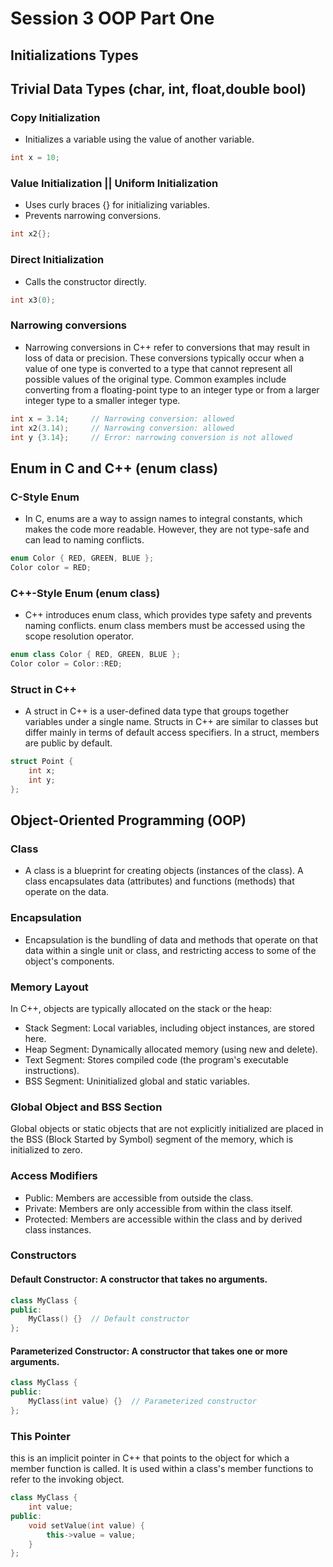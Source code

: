 # Session 3 OOP Part One

## Initializations Types

## Trivial Data Types (char, int, float,double bool)

### Copy Initialization

- Initializes a variable using the value of another variable.

```cpp
int x = 10;
```

### Value Initialization || Uniform Initialization

- Uses curly braces {} for initializing variables.
- Prevents narrowing conversions.

```cpp
int x2{};
```

### Direct Initialization

- Calls the constructor directly.

```cpp
int x3(0);
```

### Narrowing conversions

- Narrowing conversions in C++ refer to conversions that may result in loss of data or precision. These conversions typically occur when a value of one type is converted to a type that cannot represent all possible values of the original type. Common examples include converting from a floating-point type to an integer type or from a larger integer type to a smaller integer type.

```cpp
int x = 3.14;     // Narrowing conversion: allowed
int x2(3.14);     // Narrowing conversion: allowed
int y {3.14};     // Error: narrowing conversion is not allowed
```

## Enum in C and C++ (enum class)

### C-Style Enum

- In C, enums are a way to assign names to integral constants, which makes the code more readable. However, they are not type-safe and can lead to naming conflicts.

```cpp
enum Color { RED, GREEN, BLUE };
Color color = RED;
```

### C++-Style Enum (enum class)

- C++ introduces enum class, which provides type safety and prevents naming conflicts. enum class members must be accessed using the scope resolution operator.

```cpp
enum class Color { RED, GREEN, BLUE };
Color color = Color::RED;
```

### Struct in C++

- A struct in C++ is a user-defined data type that groups together variables under a single name. Structs in C++ are similar to classes but differ mainly in terms of default access specifiers. In a struct, members are public by default.

```cpp
struct Point {
    int x;
    int y;
};
```

## Object-Oriented Programming (OOP)

### Class

- A class is a blueprint for creating objects (instances of the class). A class encapsulates data (attributes) and functions (methods) that operate on the data.

### Encapsulation

- Encapsulation is the bundling of data and methods that operate on that data within a single unit or class, and restricting access to some of the object's components.

### Memory Layout

In C++, objects are typically allocated on the stack or the heap:

- Stack Segment: Local variables, including object instances, are stored here.
- Heap Segment: Dynamically allocated memory (using new and delete).
- Text Segment: Stores compiled code (the program's executable instructions).
- BSS Segment: Uninitialized global and static variables.

### Global Object and BSS Section

Global objects or static objects that are not explicitly initialized are placed in the BSS (Block Started by Symbol) segment of the memory, which is initialized to zero.

### Access Modifiers

- Public: Members are accessible from outside the class.
- Private: Members are only accessible from within the class itself.
- Protected: Members are accessible within the class and by derived class instances.

### Constructors

#### Default Constructor: A constructor that takes no arguments.

```cpp
class MyClass {
public:
    MyClass() {}  // Default constructor
};
```

#### Parameterized Constructor: A constructor that takes one or more arguments.

```cpp
class MyClass {
public:
    MyClass(int value) {}  // Parameterized constructor
};
```

### This Pointer

this is an implicit pointer in C++ that points to the object for which a member function is called. It is used within a class's member functions to refer to the invoking object.

```cpp
class MyClass {
    int value;
public:
    void setValue(int value) {
        this->value = value;
    }
};
```
